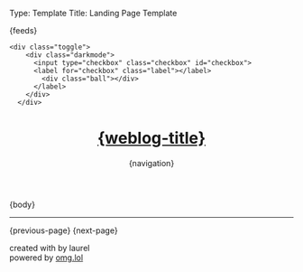 Type: Template
Title: Landing Page Template

<!DOCTYPE html>
<html lang="en">
<head>
<title>{weblog-title}{separator}</title>
<meta charset="utf-8">
<meta name="viewport" content="width=device-width, initial-scale=1">
{feeds}
<style>
@import url('https://pvinis.github.io/iosevka-webfont/3.4.1/iosevka.css');
@import url('https://static.omg.lol/type/fontawesome-free/css/all.css');
</style>
<link rel="stylesheet" href="https://laurel.omg.lol/style.css">
</head>
<body>

    <div class="toggle">
        <div class="darkmode">
          <input type="checkbox" class="checkbox" id="checkbox">
          <label for="checkbox" class="label"></label>
            <div class="ball"></div>
          </label>
        </div>
      </div>

<header>
	<h1 class="weblog-title"><a href="{base-path}">{weblog-title}</a></h1>
	{navigation}
</header>

<main>

{body}

<hr>

<div class="pagination">
{previous-page}
{next-page}
</div>

</main>

<footer>
    <p>created with <i class="fas fa-heart"></i> by laurel
        <br>
    <i class="fas fas fa-plug"></i> powered by <a href="https://omg.lol">omg.lol</a></p>
</footer>

<script>
      const checkbox =document.getElementById('checkbox')

checkbox.addEventListener('click',checkMode)

function checkMode(){
    if(checkbox.checked){
        darkModeOn()
    }else{
        darkModeOff()
    }
}

function darkModeOn(){
    document.body.classList.add('dark-mode')
}

function darkModeOff(){
    document.body.classList.remove('dark-mode')
}
</script>
</body>
</html>